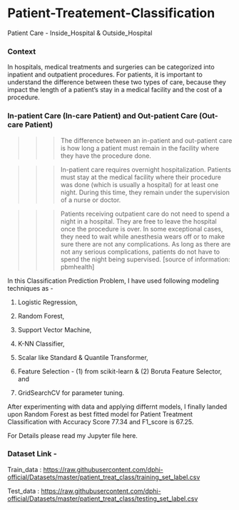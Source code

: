 # Patient-Treatement-Classification
Patient Care - Inside_Hospital & Outside_Hospital 


### Context

 In hospitals, medical treatments and surgeries can be categorized into inpatient and outpatient procedures. For patients, it is important to understand the difference between these two types of care, because they impact the length of a patient’s stay in a medical facility and the cost of a procedure. 

### In-patient Care (In-care Patient) and Out-patient Care (Out-care Patient)

  >>> The difference between an in-patient and out-patient care is how long a patient must remain in the facility where they have 
        the procedure done.
    
  >>> In-patient care requires overnight hospitalization. Patients must stay at the medical facility where their procedure was 
        done (which is usually a hospital) for at least one night. During this time, they remain under the supervision of a nurse or 
        doctor.

   >>> Patients receiving outpatient care do not need to spend a night in a hospital. They are free to leave the hospital once the 
        procedure is over. In some exceptional cases, they need to wait while anesthesia wears off or to make sure there are not any
        complications. As long as there are not any serious complications, patients do not have to spend the night being supervised. 
        [source of information: pbmhealth]



In this Classification Prediction Problem, I have used following modeling techniques as - 
  
  1. Logistic Regression,
    
  2. Random Forest, 
 
  3. Support Vector Machine,  
    
  4. K-NN Classifier, 
  
  5. Scalar like Standard & Quantile Transformer, 
    
  6. Feature Selection - (1) from scikit-learn & (2) Boruta Feature Selector, and
    
  7. GridSearchCV for parameter tuning.

After experimenting with data and applying differnt models, I finally landed upon Random Forest as best fitted model for Patient Treatment Classification with Accuracy Score 77.34 and F1_score is 67.25.

For Details please read my Jupyter file here.



### Dataset Link - 

Train_data : https://raw.githubusercontent.com/dphi-official/Datasets/master/patient_treat_class/training_set_label.csv
               
Test_data : https://raw.githubusercontent.com/dphi-official/Datasets/master/patient_treat_class/testing_set_label.csv 

